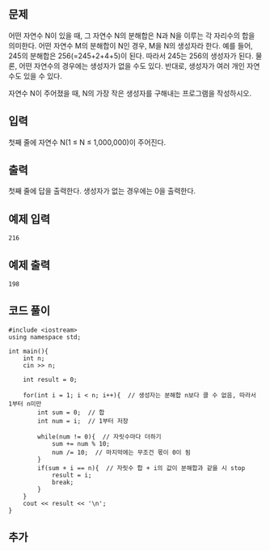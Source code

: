 ## 문제 
어떤 자연수 N이 있을 때, 그 자연수 N의 분해합은 N과 N을 이루는 각 자리수의 합을 의미한다. 어떤 자연수 M의 분해합이 N인 경우, M을 N의 생성자라 한다. 예를 들어, 245의 분해합은 256(=245+2+4+5)이 된다. 따라서 245는 256의 생성자가 된다. 물론, 어떤 자연수의 경우에는 생성자가 없을 수도 있다. 반대로, 생성자가 여러 개인 자연수도 있을 수 있다.

자연수 N이 주어졌을 때, N의 가장 작은 생성자를 구해내는 프로그램을 작성하시오.
## 입력
첫째 줄에 자연수 N(1 ≤ N ≤ 1,000,000)이 주어진다.


## 출력
첫째 줄에 답을 출력한다. 생성자가 없는 경우에는 0을 출력한다.


## 예제 입력 
```
216
```

## 예제 출력  
```
198
```
## 코드 풀이
```
#include <iostream>
using namespace std;

int main(){
    int n;
    cin >> n;
    
    int result = 0;
    
    for(int i = 1; i < n; i++){  // 생성자는 분해합 n보다 클 수 없음, 따라서 1부터 n미만
        int sum = 0;  // 합 
        int num = i;  // 1부터 저장
        
        while(num != 0){  // 자릿수마다 더하기
            sum += num % 10;
            num /= 10;  // 마지막에는 무조건 몫이 0이 됨
        }
        if(sum + i == n){  // 자릿수 합 + i의 값이 분해합과 같을 시 stop
            result = i;
            break;
        }
    }
    cout << result << '\n';
}
```
## 추가
